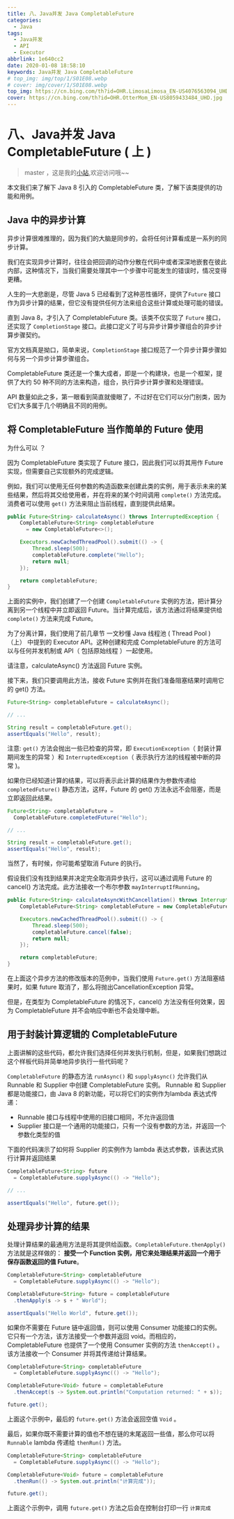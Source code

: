 ```yaml
---
title: 八、Java并发 Java CompletableFuture 
categories:
  - Java
tags:
  - Java并发
  - API
  - Executor
abbrlink: 1e640cc2
date: 2020-01-08 18:58:10
keywords: Java并发 Java CompletableFuture
# top_img: img/top/1/S01E08.webp
# cover: img/cover/1/S01E08.webp
top_img: https://cn.bing.com/th?id=OHR.LimosaLimosa_EN-US4076563094_UHD.jpg
cover: https://cn.bing.com/th?id=OHR.OtterMom_EN-US8059433484_UHD.jpg
---
```

# 八、Java并发 Java CompletableFuture ( 上 )
> master ，这是我的[小站](https://www.tryrun.top),欢迎访问哦~~

本文我们来了解下 Java 8 引入的 CompletableFuture 类，了解下该类提供的功能和用例。

## Java 中的异步计算

异步计算很难推理的，因为我们的大脑是同步的，会将任何计算看成是一系列的同步计算。

我们在实现异步计算时，往往会把回调的动作分散在代码中或者深深地嵌套在彼此内部，这种情况下，当我们需要处理其中一个步骤中可能发生的错误时，情况变得更糟。

人生的一大悲剧是，尽管 Java 5 已经看到了这种恶性循环，提供了`Future` 接口作为异步计算的结果，但它没有提供任何方法来组合这些计算或处理可能的错误。

直到 Java 8，才引入了 CompletableFuture 类。该类不仅实现了 `Future` 接口，还实现了 `CompletionStage` 接口。此接口定义了可与异步计算步骤组合的异步计算步骤契约。

官方文档真是拗口，简单来说，`CompletionStage` 接口规范了一个异步计算步骤如何与另一个异步计算步骤组合。

CompletableFuture 类还是一个集大成者，即是一个构建块，也是一个框架，提供了大约 50 种不同的方法来构造，组合，执行异步计算步骤和处理错误。

API 数量如此之多，第一眼看到简直就傻眼了，不过好在它们可以分门别类，因为它们大多属于几个明确且不同的用例。

## 将 CompletableFuture 当作简单的 Future 使用

为什么可以 ？

因为 CompletableFuture 类实现了 Future 接口，因此我们可以将其用作 Future 实现，但需要自己实现额外的完成逻辑。

例如，我们可以使用无任何参数的构造函数来创建此类的实例，用于表示未来的某些结果，然后将其交给使用者，并在将来的某个时间调用 `complete()` 方法完成。消费者可以使用 `get()` 方法来阻止当前线程，直到提供此结果。

```java
public Future<String> calculateAsync() throws InterruptedException {
    CompletableFuture<String> completableFuture 
      = new CompletableFuture<>();

    Executors.newCachedThreadPool().submit(() -> {
        Thread.sleep(500);
        completableFuture.complete("Hello");
        return null;
    });

    return completableFuture;
}
```

上面的实例中，我们创建了一个创建 `CompletableFuture` 实例的方法，把计算分离到另一个线程中并立即返回 Future。当计算完成后，该方法通过将结果提供给 `complete()` 方法来完成 Future。

为了分离计算，我们使用了前几章节 一文秒懂 Java 线程池 ( Thread Pool ) （上） 中提到的 Executor API。这种创建和完成 CompletableFuture 的方法可以与任何并发机制或 API（ 包括原始线程 ）一起使用。

请注意，calculateAsync() 方法返回 Future 实例。

接下来，我们只要调用此方法，接收 Future 实例并在我们准备阻塞结果时调用它的 get() 方法。

```java
Future<String> completableFuture = calculateAsync();

// ... 

String result = completableFuture.get();
assertEquals("Hello", result);
```

注意: `get()` 方法会抛出一些已检查的异常，即 `ExecutionException`（ 封装计算期间发生的异常 ）和 `InterruptedException`（ 表示执行方法的线程被中断的异常 )。

如果你已经知道计算的结果，可以将表示此计算的结果作为参数传递给 `completedFuture()` 静态方法，这样，Future 的 get() 方法永远不会阻塞，而是立即返回此结果。

```java
Future<String> completableFuture = 
  CompletableFuture.completedFuture("Hello");

// ...

String result = completableFuture.get();
assertEquals("Hello", result);
```

当然了，有时候，你可能希望取消 Future 的执行。

假设我们没有找到结果并决定完全取消异步执行，这可以通过调用 Future 的 cancel() 方法完成。此方法接收一个布尔参数 `mayInterruptIfRunning`。

```java
public Future<String> calculateAsyncWithCancellation() throws InterruptedException {
    CompletableFuture<String> completableFuture = new CompletableFuture<>();

    Executors.newCachedThreadPool().submit(() -> {
        Thread.sleep(500);
        completableFuture.cancel(false);
        return null;
    });

    return completableFuture;
}
```

在上面这个异步方法的修改版本的范例中，当我们使用 `Future.get()` 方法阻塞结果时，如果 future 取消了，那么将抛出CancellationException 异常。

但是，在类型为 CompletableFuture 的情况下，cancel() 方法没有任何效果，因为 CompletableFuture 并不会响应中断也不会处理中断。

## 用于封装计算逻辑的 CompletableFuture

上面讲解的这些代码，都允许我们选择任何并发执行机制，但是，如果我们想跳过这个样板代码并简单地异步执行一些代码呢？

`CompletableFuture` 的静态方法 `runAsync()` 和 `supplyAsync()` 允许我们从 Runnable 和 Supplier 中创建 CompletableFuture 实例。 Runnable 和 Supplier 都是功能接口，由 Java 8 的新功能，可以将它们的实例作为lambda 表达式传递：

- Runnable 接口与线程中使用的旧接口相同，不允许返回值
- Supplier 接口是一个通用的功能接口，只有一个没有参数的方法，并返回一个参数化类型的值

下面的代码演示了如何将 Supplier 的实例作为 lambda 表达式参数，该表达式执行计算并返回结果

```java
CompletableFuture<String> future
  = CompletableFuture.supplyAsync(() -> "Hello");

// ...

assertEquals("Hello", future.get());
```

## 处理异步计算的结果

处理计算结果的最通用方法是将其提供给函数。`CompletableFuture.thenApply()` 方法就是这样做的： **接受一个 Function 实例，用它来处理结果并返回一个用于保存函数返回的值 Future**。

```java
CompletableFuture<String> completableFuture
  = CompletableFuture.supplyAsync(() -> "Hello");

CompletableFuture<String> future = completableFuture
  .thenApply(s -> s + " World");

assertEquals("Hello World", future.get());
```

如果你不需要在 Future 链中返回值，则可以使用 Consumer 功能接口的实例。它只有一个方法，该方法接受一个参数并返回 void。而相应的，CompletableFuture 也提供了一个使用 Consumer 实例的方法 `thenAccept()` 。该方法接收一个 Consumer 并将其传递给计算结果。

```java
CompletableFuture<String> completableFuture
  = CompletableFuture.supplyAsync(() -> "Hello");

CompletableFuture<Void> future = completableFuture
  .thenAccept(s -> System.out.println("Computation returned: " + s));

future.get();
```

上面这个示例中，最后的 `future.get()` 方法会返回空值 `Void` 。

最后，如果你既不需要计算的值也不想在链的末尾返回一些值，那么你可以将 `Runnable` lambda 传递给 `thenRun()` 方法。

```java
CompletableFuture<String> completableFuture 
  = CompletableFuture.supplyAsync(() -> "Hello");

CompletableFuture<Void> future = completableFuture
  .thenRun(() -> System.out.println("计算完成"));

future.get();
```

上面这个示例中，调用 `future.get()` 方法之后会在控制台打印一行 `计算完成`